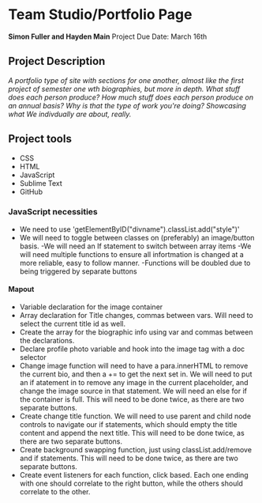 # Team Studio/Portfolio Page
**Simon Fuller and Hayden Main**
Project Due Date: March 16th

## Project Description
*A portfolio type of site with sections for one another, almost like the first project of semester one wth biographies, but more in depth. What stuff does each person produce? How much stuff does each person produce on an annual basis? Why is that the type of work you're doing? Showcasing what We indivdually are about, really.*

## Project tools
- CSS
- HTML
- JavaScript
- Sublime Text
- GitHub

### JavaScript necessities
- We need to use 'getElementByID("divname").classList.add("style")'
- We will need to toggle between classes on (preferably) an image/button basis. 
-We will need an If statement to switch between array items
-We will need multiple functions to ensure all infortmation is changed at a more reliable, easy to follow manner. 
-Functions will be doubled due to being triggered by separate buttons

#### Mapout
- Variable declaration for the image container
- Array declaration for Title changes, commas between vars. Will need to select the current title id as well.
- Create the array for the biographic info using var and commas between the declarations. 
-  Declare profile photo variable and hook into the image tag with a doc selector
- Change image function will need to have a para.innerHTML to remove the current bio, and then a += to get the next set in. We will need to put an if atatement in to remove any image in the current placeholder, and change the image source in that statement. We will need an else for if the container is full. This will need to be done twice, as there are two separate buttons.
- Create change title function. We will need to use parent and child node controls to navigate our if statements, which should empty the title content and append the next title. This will need to be done twice, as there are two separate buttons.
- Create background swapping function, just using classList.add/remove and if statements. This will need to be done twice, as there are two separate buttons.
- Create event listeners for each function, click based. Each one ending with one should correlate to the right button, while the others should correlate to the other. 